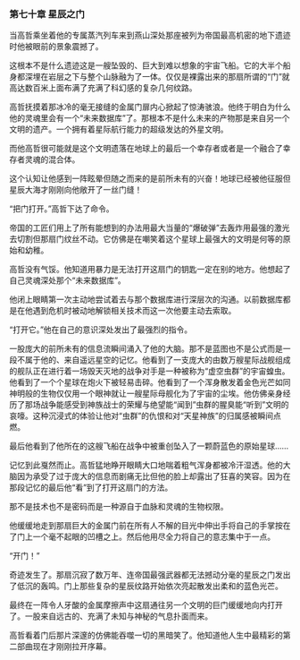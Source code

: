 ### **第七十章 星辰之门**

当高哲乘坐着他的专属蒸汽列车来到燕山深处那座被列为帝国最高机密的地下遗迹时他被眼前的景象震撼了。

这根本不是什么遗迹这是一艘坠毁的、巨大到难以想象的宇宙飞船。它的大半个船身都深埋在岩层之下与整个山脉融为了一体。仅仅是裸露出来的那扇所谓的“门”就高达数百米上面布满了充满了科幻感的复杂几何纹路。

高哲抚摸着那冰冷的毫无接缝的金属门扉内心掀起了惊涛骇浪。他终于明白为什么他的灵魂里会有一个“未来数据库”了。那根本不是什么未来的产物那是来自另一个文明的遗产。一个拥有着星际航行能力的超级发达的外星文明。

而他高哲很可能就是这个文明遗落在地球上的最后一个幸存者或者是一个融合了幸存者灵魂的混合体。

这个认知让他感到一阵眩晕但随之而来的是前所未有的兴奋！地球已经被他征服但星辰大海才刚刚向他敞开了一丝门缝！

“把门打开。”高哲下达了命令。

帝国的工匠们用上了所有能想到的办法用最大当量的“爆破弹”去轰炸用最强的激光去切割但那扇门纹丝不动。它仿佛是在嘲笑着这个星球上最强大的文明是何等的原始和幼稚。

高哲没有气馁。他知道用暴力是无法打开这扇门的钥匙一定在别的地方。他想起了自己灵魂深处那个“未来数据库”。

他闭上眼睛第一次主动地尝试着去与那个数据库进行深层次的沟通。以前数据库都是在他遇到危机时被动地解锁相关技术而这一次他要主动去索取。

“打开它。”他在自己的意识深处发出了最强烈的指令。

一股庞大的前所未有的信息流瞬间涌入了他的大脑。那不是蓝图也不是公式而是一段不属于他的、来自遥远星空的记忆。他看到了一支庞大的由数万艘星际战舰组成的舰队正在进行着一场毁天灭地的战争对手是一种被称为“虚空虫群”的宇宙蝗虫。他看到了一个个星球在炮火下被轻易击碎。他看到了一个浑身散发着金色光芒如同神明般的生物仅仅用一个眼神就让一艘星际母舰化为了宇宙的尘埃。他仿佛亲身经历了那场战争能感受到神族战士的荣耀与绝望能“闻到”虫群的腥臭能“听到”文明的哀嚎。这种沉浸式的体验让他对“虫群”的仇恨和对“天星神族”的归属感被瞬间点燃。

最后他看到了他所在的这艘飞船在战争中被重创坠入了一颗蔚蓝色的原始星球……

记忆到此戛然而止。高哲猛地睁开眼睛大口地喘着粗气浑身都被冷汗湿透。他的大脑因为承受了过于庞大的信息而剧痛无比但他的脸上却露出了狂喜的笑容。因为在那段记忆的最后他“看”到了打开这扇门的方法。

那不是技术也不是密码而是一种源自于血脉和灵魂的生物权限。

他缓缓地走到那扇巨大的金属门前在所有人不解的目光中伸出手将自己的手掌按在了门上一个毫不起眼的凹槽之上。然后他用尽全力将自己的意志集中于一点。

“开门！”

奇迹发生了。那扇沉寂了数万年、连帝国最强武器都无法撼动分毫的星辰之门发出了低沉的轰鸣。门上那些复杂的星辰纹路开始依次亮起散发出柔和的蓝色光芒。

最终在一阵令人牙酸的金属摩擦声中这扇通往另一个文明的巨门缓缓地向内打开了。一股来自远古的、充满了未知与神秘的气息扑面而来。

高哲看着门后那片深邃的仿佛能吞噬一切的黑暗笑了。他知道他人生中最精彩的第二部曲现在才刚刚拉开序幕。